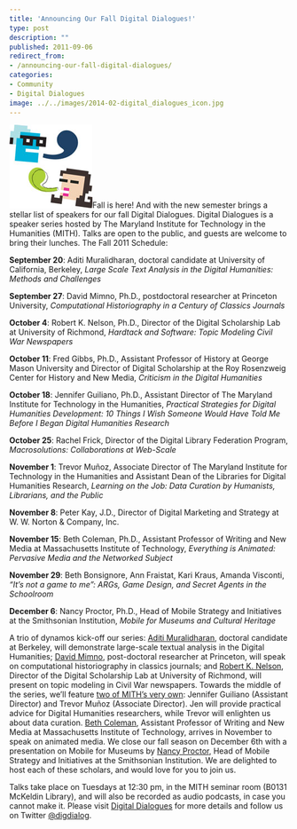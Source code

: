 ```yaml
---
title: 'Announcing Our Fall Digital Dialogues!'
type: post
description: ""
published: 2011-09-06
redirect_from: 
- /announcing-our-fall-digital-dialogues/
categories:
- Community
- Digital Dialogues
image: ../../images/2014-02-digital_dialogues_icon.jpg
---
```

![Digital Dialogues Icon](../../images/2014-02-digital_dialogues_icon.jpg)Fall is here! And with the new semester brings a stellar list of speakers for our fall Digital Dialogues. Digital Dialogues is a speaker series hosted by The Maryland Institute for Technology in the Humanities (MITH). Talks are open to the public, and guests are welcome to bring their lunches. The Fall 2011 Schedule:

**September 20**: Aditi Muralidharan, doctoral candidate at University of California, Berkeley, _Large Scale Text Analysis in the Digital Humanities: Methods and Challenges_

**September 27**: David Mimno, Ph.D., postdoctoral researcher at Princeton University, _Computational Historiography in a Century of Classics Journals_

**October 4**: Robert K. Nelson, Ph.D., Director of the Digital Scholarship Lab at University of Richmond, _Hardtack and Software: Topic Modeling Civil War Newspapers_

**October 11**: Fred Gibbs, Ph.D., Assistant Professor of History at George Mason University and Director of Digital Scholarship at the Roy Rosenzweig Center for History and New Media, _Criticism in the Digital Humanities_

**October 18**: Jennifer Guiliano, Ph.D., Assistant Director of The Maryland Institute for Technology in the Humanities, _Practical Strategies for Digital Humanities Development: 10 Things I Wish Someone Would Have Told Me Before I Began Digital Humanities Research_

**October 25**: Rachel Frick, Director of the Digital Library Federation Program, _Macrosolutions: Collaborations at Web-Scale_

**November 1**: Trevor Muñoz, Associate Director of The Maryland Institute for Technology in the Humanities and Assistant Dean of the Libraries for Digital Humanities Research, _Learning on the Job: Data Curation by Humanists, Librarians, and the Public_

**November 8**: Peter Kay, J.D., Director of Digital Marketing and Strategy at W. W. Norton & Company, Inc.

**November 15**: Beth Coleman, Ph.D., Assistant Professor of Writing and New Media at Massachusetts Institute of Technology, _Everything is Animated: Pervasive Media and the Networked Subject_

**November 29**: Beth Bonsignore, Ann Fraistat, Kari Kraus, Amanda Visconti, _“It’s not a game to me”: ARGs, Game Design, and Secret Agents in the Schoolroom_

**December 6**: Nancy Proctor, Ph.D., Head of Mobile Strategy and Initiatives at the Smithsonian Institution, _Mobile for Museums and Cultural Heritage_

A trio of dynamos kick-off our series: [Aditi Muralidharan](http://web.archive.org/web/20131208190527/http://www.eecs.berkeley.edu/~aditi/), doctoral candidate at Berkeley, will demonstrate large-scale textual analysis in the Digital Humanities; [David Mimno](http://www.cs.umass.edu/~mimno/), post-doctoral researcher at Princeton, will speak on computational historiography in classics journals; and [Robert K. Nelson](http://web.archive.org/web/20100612082441/https://facultystaff.richmond.edu/~rnelson/), Director of the Digital Scholarship Lab at University of Richmond, will present on topic modeling in Civil War newspapers. Towards the middle of the series, we’ll feature [two of MITH’s very own](http://mith.umd.edu/people): Jennifer Guiliano (Assistant Director) and Trevor Muñoz (Associate Director). Jen will provide practical advice for Digital Humanities researchers, while Trevor will enlighten us about data curation. [Beth Coleman](http://web.archive.org/web/20130318211734/http://cms.mit.edu:80/people/bcoleman/), Assistant Professor of Writing and New Media at Massachusetts Institute of Technology, arrives in November to speak on animated media. We close our fall season on December 6th with a presentation on Mobile for Museums by [Nancy Proctor](http://museummobile.info/nancy-proctor-contact-details), Head of Mobile Strategy and Initiatives at the Smithsonian Institution. We are delighted to host each of these scholars, and would love for you to join us.

Talks take place on Tuesdays at 12:30 pm, in the MITH seminar room (B0131 McKeldin Library), and will also be recorded as audio podcasts, in case you cannot make it. Please visit [Digital Dialogues](http://mith.umd.edu/podcast/) for more details and follow us on Twitter [@digdialog](//twitter.com/digdialog).
